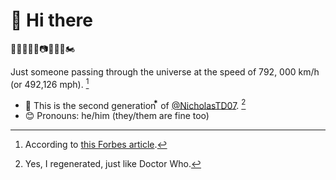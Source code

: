 # 🌌 Hi there

🧑‍💻🧛🤷‍♂️📷🍙🍲🥐🏍️

Just someone passing through the universe at the speed of 792, 000 km/h (or 492,126 mph). [^1]

- 🥷 This is the second generation  ⃰ of [@NicholasTD07](https://github.com/NicholasTD07). [^2]
- 😊 Pronouns: he/him (they/them are fine too)

[^1]: According to [this Forbes article](https://www.forbes.com/sites/jillianscudder/2016/04/27/astroquizzical-how-fast-moving-space/?sh=49fb021521c8).
[^2]: Yes, I regenerated, just like Doctor Who.
